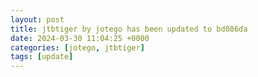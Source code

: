 ```yaml
---
layout: post
title: jtbtiger by jotego has been updated to bd086da
date: 2024-03-30 11:04:25 +0000
categories: [jotego, jtbtiger]
tags: [update]
---
```


